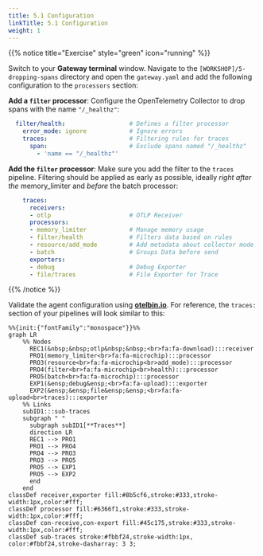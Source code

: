 ```yaml
---
title: 5.1 Configuration
linkTitle: 5.1 Configuration
weight: 1
---
```


{{% notice title="Exercise" style="green" icon="running" %}}

Switch to your **Gateway terminal** window. Navigate to the `[WORKSHOP]/5-dropping-spans` directory and open the `gateway.yaml` and add the following configuration to the `processors` section:

**Add a `filter` processor**: Configure the OpenTelemetry Collector to drop spans with the name `"/_healthz"`:

```yaml
  filter/health:                  # Defines a filter processor
    error_mode: ignore            # Ignore errors
    traces:                       # Filtering rules for traces
      span:                       # Exclude spans named "/_healthz"
        - 'name == "/_healthz"'
```

**Add the `filter` processor**: Make sure you add the filter to the `traces` pipeline. Filtering should be applied as early as possible, ideally *right after the* memory_limiter and *before* the batch processor:

```yaml
    traces:
      receivers:
      - otlp                      # OTLP Receiver
      processors:
      - memory_limiter            # Manage memory usage
      - filter/health             # Filters data based on rules
      - resource/add_mode         # Add metadata about collector mode
      - batch                     # Groups Data before send
      exporters:
      - debug                     # Debug Exporter
      - file/traces               # File Exporter for Trace
```

{{% /notice %}}

Validate the agent configuration using **[otelbin.io](https://www.otelbin.io/)**. For reference, the `traces:` section of your pipelines will look similar to this:

```mermaid
%%{init:{"fontFamily":"monospace"}}%%
graph LR
    %% Nodes
      REC1(&nbsp;&nbsp;otlp&nbsp;&nbsp;<br>fa:fa-download):::receiver
      PRO1(memory_limiter<br>fa:fa-microchip):::processor
      PRO3(resource<br>fa:fa-microchip<br>add_mode):::processor
      PRO4(filter<br>fa:fa-microchip<br>health):::processor
      PRO5(batch<br>fa:fa-microchip):::processor
      EXP1(&ensp;debug&ensp;<br>fa:fa-upload):::exporter
      EXP2(&ensp;&ensp;file&ensp;&ensp;<br>fa:fa-upload<br>traces):::exporter
    %% Links
    subID1:::sub-traces
    subgraph " "
      subgraph subID1[**Traces**]
      direction LR
      REC1 --> PRO1
      PRO1 --> PRO4
      PRO4 --> PRO3
      PRO3 --> PRO5
      PRO5 --> EXP1
      PRO5 --> EXP2
      end
    end
classDef receiver,exporter fill:#8b5cf6,stroke:#333,stroke-width:1px,color:#fff;
classDef processor fill:#6366f1,stroke:#333,stroke-width:1px,color:#fff;
classDef con-receive,con-export fill:#45c175,stroke:#333,stroke-width:1px,color:#fff;
classDef sub-traces stroke:#fbbf24,stroke-width:1px, color:#fbbf24,stroke-dasharray: 3 3;
```
